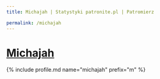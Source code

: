 ```yaml
---
title: Michajah | Statystyki patronite.pl | Patromierz

permalink: /michajah
---
```


# [Michajah](https://patronite.pl/michajah)

{% include profile.md name="michajah" prefix="m" %}
